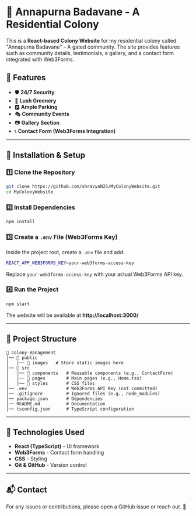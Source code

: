 # 🏡 Annapurna Badavane - A Residential Colony

This is a **React-based Colony Website** for my residential colony called "Annapurna Badavane" - A gated community. The site provides features such as community details, testimonials, a gallery, and a contact form integrated with Web3Forms.

## 🌟 Features
- 🛡 **24/7 Security**
- 🌳 **Lush Greenery**
- 🅿 **Ample Parking**
- 🎭 **Community Events**
- 📷 **Gallery Section**
- 📞 **Contact Form (Web3Forms Integration)**

---

## 🚀 Installation & Setup

### **1️⃣ Clone the Repository**
```sh
git clone https://github.com/shravyaN25/MyColonyWebsite.git
cd MyColonyWebsite
```

### **2️⃣ Install Dependencies**
```sh
npm install
```

### **3️⃣ Create a `.env` File (Web3Forms Key)**
Inside the project root, create a `.env` file and add:
```sh
REACT_APP_WEB3FORMS_KEY=your-web3forms-access-key
```
Replace `your-web3forms-access-key` with your actual Web3Forms API key.

### **4️⃣ Run the Project**
```sh
npm start
```
The website will be available at **http://localhost:3000/**

---

## 📂 Project Structure
```
📁 colony-management
│── 📁 public
│   │── 📁 images   # Store static images here
│── 📁 src
│   │── 📁 components   # Reusable components (e.g., ContactForm)
│   │── 📁 pages        # Main pages (e.g., Home.tsx)
│   │── 📁 styles       # CSS files
│── .env               # Web3Forms API Key (not committed)
│── .gitignore         # Ignored files (e.g., node_modules)
│── package.json       # Dependencies
│── README.md          # Documentation
│── tsconfig.json      # TypeScript configuration
```

---

## 🔧 Technologies Used
- **React (TypeScript)** - UI framework
- **Web3Forms** - Contact form handling
- **CSS** - Styling
- **Git & GitHub** - Version control

---

## 📬 Contact
For any issues or contributions, please open a GitHub issue or reach out. 🚀

